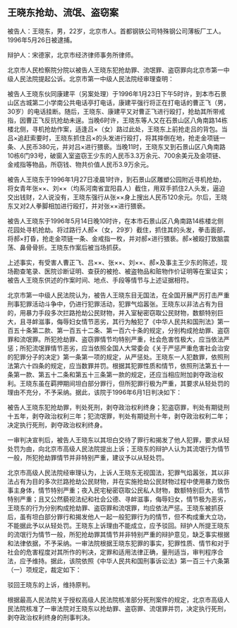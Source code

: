 ## 王晓东抢劫、流氓、盗窃案

被告人：王晓东，男，22岁，北京市人。首都钢铁公司特殊钢公司薄板厂工人。1996年5月26日被逮捕。

辩护人：宋德家，北京市经济律师事务所律师。

北京市人民检察院分院以被告人王晓东犯抢劫罪、流氓罪、盗窃罪向北京市第一中级人民法院提起公诉。北京市第一中级人民法院经审理查明：

被告人王晓东伙同康建平（另案处理）于1996年1月23日下午5时许，到本市石景山区古城第二小学南公共电话亭打电话，康建平强行将正在打电话的曹正飞（男，30岁）的电话挂断。随后，王晓东、康建平又对曹正飞进行殴打，抢劫其所带戒指，因曹正飞反抗抢劫未逞。当晚6时许，王晓东等人又在石景山区八角南路14栋楼北侧，寻机抢劫作案，适逢吕×（女）路过此处，王晓东上前抢走吕的背包。当吕×追赶索要时，王晓东抓住吕×的头发进行殴打，将其摔倒在地，抢走金项链一条、人民币380元，并对吕×进行猥亵。当晚11时，王晓东又到石景山区八角南路10栋6门93号，破窗入室盗窃王少东的人民币3.3万余元、700余美元及金项链、金戒指等物品，所窃钱、物共价值人民币3.9万余元。

被告人王晓东于1996年1月27日凌晨1时许，到石景山区雕塑公园附近寻机抢劫，将女青年张××、刘××（均系河南省宜阳县人）截住，用双手抓住2人头发，逼迫交出钱财，2人说没有，王晓东强行从张××身上搜出人民币120余元。尔后，王晓东又对2人拳脚相加进行殴打，并对张××进行猥亵。

被告人王晓东于1996年5月14日晚10时许，在本市石景山区八角南路14栋楼北侧花园处寻机抢劫。将过路行人郝×（女，29岁）截住，抓住其的头发，拳击面部，将郝×打昏，抢走金项链一条、金戒指一枚，并对郝×进行猥亵。郝×被殴打致脑震荡、鼻骨骨折。王晓东作案后被当场抓获。

上述事实，有受害人曹正飞、吕××、张××、刘××、郝×及事主王少东的陈述，现场勘查笔录、医院诊断证明、查获的被抢、被盗物品和赃物作价证明等在案证实；被告人王晓东供述的作案时间、地点、手段等情节与上述证据相符。

北京市第一中级人民法院认为，被告人王晓东目无国法，在全国开展严厉打击严重刑事犯罪活动斗争中，仍进行犯罪活动，犯罪气焰嚣张。王晓东以非法占有为目的，用暴力手段多次拦路抢劫公民财物，并入室秘密窃取公民财物，数额特别巨大，且寻衅滋事，侮辱妇女情节恶劣，其行为触犯了《中华人民共和国刑法》第一百五十条第二款、第一百五十二条、第一百六十条的规定，分别构成抢劫罪、盗窃罪和流氓罪。所犯抢劫罪、盗窃罪情节均特别严重，社会危害性极大，应当依法严惩；所犯流氓罪情节恶劣，应当依照全国人大常委会《关于严惩严重危害社会治安的犯罪分子的决定》第一条第一项的规定，从严惩处。王晓东一人犯数罪，依照刑法第六十四条的规定，应当数罪并罚。根据其犯罪性质和情节，依照刑法第五十一条第一款、第五十二条和第五十三条第一款的规定，还应当相应附加剥夺政治权利。王晓东虽在羁押期间坦白部分罪行，但所犯罪行极为严重，其要求从轻处罚的理由不充分，不予采纳。据此，该院于1996年6月1日判决如下：

被告人王晓东犯抢劫罪，判处死刑，剥夺政治权利终身；犯盗窃罪，判处有期徒刑十五年，剥夺政治权利三年；犯流氓罪，判处有期徒刑十年，剥夺政治权利二年；决定执行死刑，剥夺政治权利终身。

一审判决宣判后，被告人王晓东以其坦白交待了罪行和揭发了他人犯罪，要求从轻处罚为由，向北京市高级人民法院提出上诉；王晓东的辩护人认为其流氓行为情节一般，所犯抢劫罪情节并非特别严重，建议予以从轻处罚。

北京市高级人民法院经审理认为，上诉人王晓东无视国法，犯罪气焰嚣张，其以非法占有为目的多次拦路抢劫公民财物，并在实施抢劫公民财物过程中使用暴力致伤事主身体，情节特别严重；夜入民宅秘密窃取公民私人财物，数额特别巨大，情节特别严重；且又公然藐视法纪和社会公德、寻衅滋事，侮辱妇女，情节极为恶劣，王晓东的行为分别构成抢劫罪、盗窃罪和流氓罪，均应依法严惩。王晓东被抓获后，虽有坦白部分罪行和揭发他人一起一般犯罪行为的情节，但不构成重大立功，不能据此予以从轻处罚。王晓东上诉理由不能成立，应予驳回。辩护人所提王晓东的流氓行为情节一般，所犯抢劫罪其情节并非特别严重的辩护意见，缺乏事实根据和法律依据，不予采纳。一审法院根据王晓东犯罪的事实，犯罪性质、情节和对于社会的危害程度对其所作的判决，定罪和适用法律正确，量刑适当，审判程序合法，应予维持。据此，该院依照《中华人民共和国刑事诉讼法》第一百三十六条第（一）项规定，裁定如下：

驳回王晓东的上诉，维持原判。

根据最高人民法院关于授权高级人民法院核准部分死刑案件的规定，北京市高级人民法院核准了一审法院对王晓东以抢劫罪、盗窃罪、流氓罪并罚，决定执行死刑，剥夺政治权利终身的刑事判决。

